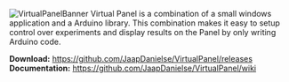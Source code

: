 ![VirtualPanelBanner](https://user-images.githubusercontent.com/21175753/57934315-c0307a80-78bf-11e9-8036-76c70648bdcb.png)
Virtual Panel is a combination of a small windows application and a Arduino library.
This combination makes it easy to setup control over experiments and display results on the Panel by only writing Arduino code.

**Download:** https://github.com/JaapDanielse/VirtualPanel/releases <br>
**Documentation:** https://github.com/JaapDanielse/VirtualPanel/wiki <br>
